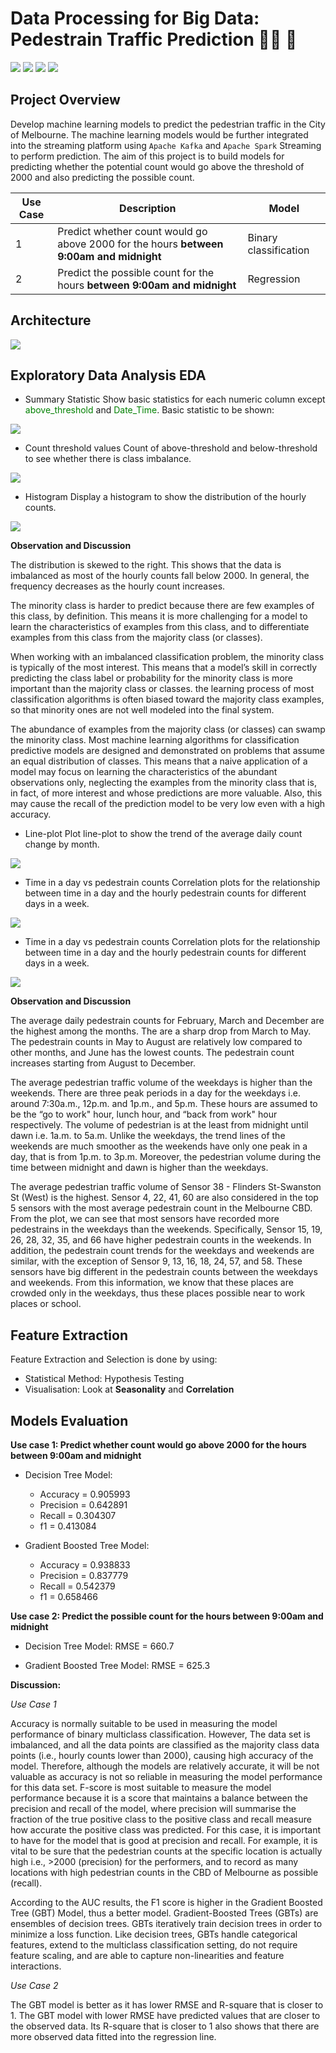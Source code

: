 # Data Processing for Big Data: Pedestrain Traffic Prediction :walking_man: :vertical_traffic_light:
![](https://img.shields.io/badge/Author-SinYee-informational?style=flat&logo=<LOGO_NAME>&logoColor=white&color=2bbc8a) ![](https://img.shields.io/badge/Tool-PySpark-informational?style=flat&logo=<LOGO_NAME>&logoColor=white&color=2bbc8a) ![](https://img.shields.io/badge/Tool-MLlib-informational?style=flat&logo=<LOGO_NAME>&logoColor=white&color=2bbc8a) ![](https://img.shields.io/badge/Tool-Pandas-informational?style=flat&logo=<LOGO_NAME>&logoColor=white&color=2bbc8a)
## Project Overview
Develop machine learning models to predict the pedestrian traffic in the City of Melbourne. The machine learning models would be further integrated into the streaming platform using `Apache Kafka` and `Apache Spark` Streaming to perform prediction. The aim of this project is to build models for predicting whether the potential count would go above the threshold of 2000 and also predicting the possible count.

| Use Case | Description | Model |
| --- | ----------- | --- |
| 1 | Predict whether count would go above 2000 for the hours **between 9:00am and midnight** | Binary classification|
| 2 | Predict the possible count for the hours **between 9:00am and midnight** | Regression |

## Architecture
![](https://github.com/sinyeen/Pedestrain_Traffic_Prediction_BigData/blob/main/Images/Arch.JPG)

## Exploratory Data Analysis EDA
* Summary Statistic
Show basic statistics for each numeric column except <span style="color: green;">above_threshold</span> and <span style="color: green;">Date_Time</span>. Basic statistic to be shown:

![](https://github.com/sinyeen/Pedestrain_Traffic_Prediction_BigData/blob/main/Images/sum%20stats.JPG)

* Count threshold values
Count of above-threshold and below-threshold to see whether there is class imbalance.

![](https://github.com/sinyeen/Pedestrain_Traffic_Prediction_BigData/blob/main/Images/count%20no.JPG)

* Histogram
Display a histogram to show the distribution of the hourly counts. 

![](https://github.com/sinyeen/Pedestrain_Traffic_Prediction_BigData/blob/main/Images/histogram.JPG)

**Observation and Discussion**

The distribution is skewed to the right. This shows that the data is imbalanced as most of the hourly counts fall below 2000. In general, the frequency decreases as the hourly count increases.

The minority class is harder to predict because there are few examples of this class, by definition. This means it is more challenging for a model to learn the characteristics of examples from this class, and to differentiate examples from this class from the majority class (or classes). 

When working with an imbalanced classification problem, the minority class is typically of the most interest. This means that a model’s skill in correctly predicting the class label or probability for the minority class is more important than the majority class or classes. the learning process of most classification algorithms is often biased toward the majority class examples, so that minority ones are not well modeled into the final system.

The abundance of examples from the majority class (or classes) can swamp the minority class. Most machine learning algorithms for classification predictive models are designed and demonstrated on problems that assume an equal distribution of classes. This means that a naive application of a model may focus on learning the characteristics of the abundant observations only, neglecting the examples from the minority class that is, in fact, of more interest and whose predictions are more valuable. Also, this may cause the recall of the prediction model to be very low even with a high accuracy. 

* Line-plot
Plot line-plot to show the trend of the average daily count change by month. 

![](https://github.com/sinyeen/Pedestrain_Traffic_Prediction_BigData/blob/main/Images/line%20plot.JPG)

* Time in a day vs pedestrain counts
Correlation plots for the relationship between time in a day and the hourly pedestrain counts for different days in a week.

![](https://github.com/sinyeen/Pedestrain_Traffic_Prediction_BigData/blob/main/Images/trend.JPG)

* Time in a day vs pedestrain counts
Correlation plots for the relationship between time in a day and the hourly pedestrain counts for different days in a week.

![](https://github.com/sinyeen/Pedestrain_Traffic_Prediction_BigData/blob/main/Images/pes%20count.JPG)

**Observation and Discussion**

The average daily pedestrain counts for February, March and December are the highest among the months. The are a sharp drop from March to May. The pedestrain counts in May to August are relatively low compared to other months, and June has the lowest counts. The pedestrain count increases starting from August to December.

The average pedestrian traffic volume of the weekdays is higher than the weekends. There are three peak periods in a day for the weekdays i.e. around 7:30a.m., 12p.m. and 1p.m., and 5p.m. These hours are assumed to be the “go to work" hour, lunch hour, and “back from work" hour respectively. The volume of pedestrian is at the least from midnight until dawn i.e. 1a.m. to 5a.m. Unlike the weekdays, the trend lines of the weekends are much smoother as the weekends have only one peak in a day, that is from 1p.m. to 3p.m. Moreover, the pedestrian volume during the time between midnight and dawn is higher than the weekdays.

The average pedestrian traffic volume of Sensor 38 - Flinders St-Swanston St (West) is the highest. Sensor 4, 22, 41, 60 are also considered in the top 5 sensors with the most average pedestrain count in the Melbourne CBD. From the plot, we can see that most sensors have recorded more pedestrains in the weekdays than the weekends. Specifically, Sensor 15, 19, 26, 28, 32, 35, and 66 have higher pedestrain counts in the weekends. In addition, the pedestrain count trends for the weekdays and weekends are similar, with the exception of Sensor 9, 13, 16, 18, 24, 57, and 58. These sensors have big different in the pedestrain counts between the weekdays and weekends. From this information, we know that these places are crowded only in the weekdays, thus these places possible near to work places or school.

## Feature Extraction
Feature Extraction and Selection is done by using:
* Statistical Method: Hypothesis Testing 
* Visualisation: Look at **Seasonality** and **Correlation**

## Models Evaluation
**Use case 1: Predict whether count would go above 2000 for the hours between 9:00am and midnight**

* Decision Tree Model:
  * Accuracy = 0.905993
  * Precision = 0.642891
  * Recall = 0.304307
  * f1 = 0.413084 

* Gradient Boosted Tree Model:
  * Accuracy = 0.938833
  * Precision = 0.837779
  * Recall = 0.542379
  * f1 = 0.658466 

**Use case 2: Predict the possible count for the hours between 9:00am and midnight**

* Decision Tree Model: RMSE = 660.7

* Gradient Boosted Tree Model: RMSE = 625.3

**Discussion:**

*Use Case 1* 

Accuracy is normally suitable to be used in measuring the model performance of binary multiclass classification. However, The data set is imbalanced, and all the data points are classified as the majority class data points (i.e., hourly counts lower than 2000), causing high accuracy of the model. Therefore, although the models are relatively accurate, it will be not valuable as accuracy is not so reliable in measuring the model performance for this data set. F-score is most suitable to measure the model performance because it is a score that maintains a balance between the precision and recall of the model, where precision will summarise the fraction of the true positive class to the positive class and recall measure how accurate the positive class was predicted. For this case, it is important to have for the model that is good at precision and recall. For example, it is vital to be sure that the pedestrian counts at the specific location is actually high i.e., >2000 (precision) for the performers, and to record as many locations with high pedestrian counts in the CBD of Melbourne as possible (recall).

According to the AUC results, the F1 score is higher in the Gradient Boosted Tree (GBT) Model, thus a better model. Gradient-Boosted Trees (GBTs) are ensembles of decision trees. GBTs iteratively train decision trees in order to minimize a loss function. Like decision trees, GBTs handle categorical features, extend to the multiclass classification setting, do not require feature scaling, and are able to capture non-linearities and feature interactions.

*Use Case 2*

The GBT model is better as it has lower RMSE and R-square that is closer to 1. The GBT model with lower RMSE have predicted values that are closer to the observed data. Its R-square that is closer to 1 also shows that there are more observed data fitted into the regression line.


